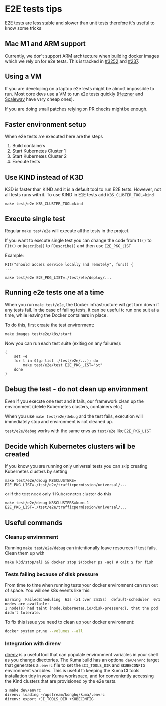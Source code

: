 # E2E tests tips

E2E tests are less stable and slower than unit tests therefore it's useful to know some tricks

## Mac M1 and ARM support

Currently, we don't support ARM architecture when building docker images which we rely on for e2e tests.
This is tracked in [#3252](https://github.com/kumahq/kuma/issues/3252) and [#237](https://github.com/kumahq/kuma/issues/237).

## Using a VM

If you are developing on a laptop e2e tests might be almost impossible to run.
Most core devs use a VM to run e2e tests quickly ([Hetzner](https://hetzner.com) and [Scaleway](https://scaleway.com) have very cheap ones).

If you are doing small patches relying on PR checks might be enough.

## Faster environment setup

When e2e tests are executed here are the steps

1) Build containers
2) Start Kubernetes Cluster 1
3) Start Kubernetes Cluster 2
4) Execute tests

## Use KIND instead of K3D

K3D is faster than KIND and it is a default tool to run E2E tests. However, not all tests runs with it.
To use KIND in E2E tests add `K8S_CLUSTER_TOOL=kind`

```
make test/e2e K8S_CLUSTER_TOOL=kind
```

## Execute single test

Regular `make test/e2e` will execute all the tests in the project.

If you want to execute single test you can change the code from `It()` to `FIt()` or `Describe()` to `FDescribe()` and then use `E2E_PKG_LIST`

Example:
```
FIt("should access service locally and remotely", func() {
...

make test/e2e E2E_PKG_LIST=./test/e2e/deploy/... 
```

## Running e2e tests one at a time

When you run `make test/e2e`, the Docker infrastructure will get torn down if any tests fail.
In the case of failing tests, it can be useful to run one suit at a time, while leaving the Docker containers in place.

To do this, first create the test environment:
```
make images test/e2e/k8s/start
```

Now you can run each test suite (exiting on any failures):
```
(
    set -e
    for t in $(go list ./test/e2e/...); do
        make test/e2e/test E2E_PKG_LIST="$t"
    done
)
```

## Debug the test - do not clean up environment

Even if you execute one test and it fails, our framework clean up the environment (delete Kubernetes clusters, containers etc.)

When you use `make test/e2e/debug` and the test fails, execution will immediately stop and environment is not cleaned up.

`test/e2e/debug` works with the same envs as `test/e2e` like `E2E_PKG_LIST`

## Decide which Kubernetes clusters will be created

If you know you are running only universal tests you can skip creating Kubernetes clusters by setting
```
make test/e2e/debug K8SCLUSTERS= E2E_PKG_LIST=./test/e2e/trafficpermission/universal/...
```

or if the test need only 1 Kuberenetes cluster do this

```
make test/e2e/debug K8SCLUSTERS=kuma-1 E2E_PKG_LIST=./test/e2e/trafficpermission/universal/...
```

## Useful commands

### Cleanup environment

Running `make test/e2e/debug` can intentionally leave resources if test fails. Clean them up with   

```
make k3d/stop/all && docker stop $(docker ps -aq) # omit $ for fish
```

### Tests failing because of disk pressure

From time to time when running tests your docker environment can run out of space. You will see k8s events like this:
```
Warning  FailedScheduling  63s (x1 over 2m15s)  default-scheduler  0/1 nodes are available: 
1 node(s) had taint {node.kubernetes.io/disk-pressure:}, that the pod didn't tolerate.
```

To fix this issue you need to clean up your docker environment:

```bash
docker system prune --volumes --all
```

### Integration with direnv

[direnv](https://direnv.net/) is a useful tool that can populate environment variables in your shell as you change directories.
The Kuma build has an optional `dev/envrc` target that generates a `.envrc` file to set the `$CI_TOOLS_DIR` and `$KUBECONFIG` environment variables.
This is useful to keeping the Kuma CI tools installation tidy in your Kuma workspace, and for conveniently accessing the Kind clusters that are provisioned by the e2e tests.

```
$ make dev/envrc
direnv: loading ~/upstream/konghq/kuma/.envrc
direnv: export +CI_TOOLS_DIR +KUBECONFIG
```
